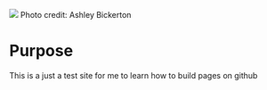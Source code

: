 ![](https://github.com/sah-raw/publishing-pages.github.io/blob/main/duo/static/images/Endless_Wave.jpg)
Photo credit: Ashley Bickerton
# Purpose
This is a just a test site for me to learn how to build pages on github
